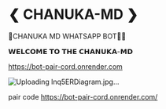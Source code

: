 # ❮ CHANUKA-MD ❯

🎴CHANUKA MD WHATSAPP BOT🤖🌱

𝗪𝗘𝗟𝗖𝗢𝗠𝗘 𝗧𝗢 𝗧𝗛𝗘 𝗖𝗛𝗔𝗡𝗨𝗞𝗔-𝗠𝗗

https://bot-pair-cord.onrender.com



![Uploading lnq5ERDiagram.jpg...](https://github.com/user-attachments/assets/32adb81b-67a7-40f6-851b-4e681f57ddac)


pair code 
https://bot-pair-cord.onrender.com/
